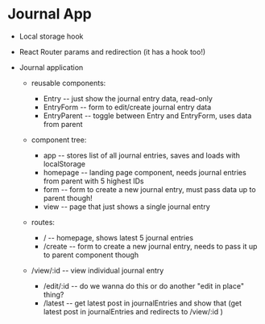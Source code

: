 # Journal App
- Local storage hook

- React Router params and redirection (it has a hook too!)

- Journal application
    - reusable components:
        - Entry         -- just show the journal entry data, read-only
        - EntryForm     -- form to edit/create journal entry data
        - EntryParent   -- toggle between Entry and EntryForm, uses data from parent

    - component tree:
        - app           -- stores list of all journal entries, saves and loads with localStorage
        - homepage      -- landing page component, needs journal entries from parent with 5 highest IDs
        - form          -- form to create a new journal entry, must pass data up to parent though!
        - view          -- page that just shows a single journal entry

    - routes:
        - /             -- homepage, shows latest 5 journal entries
        - /create       -- form to create a new journal entry, needs to pass it up to parent component though
    - /view/:id         -- view individual journal entry
        - /edit/:id     -- do we wanna do this or do another "edit in place" thing?
        - /latest       -- get latest post in journalEntries and show that (get latest post in journalEntries and redirects to /view/:id )